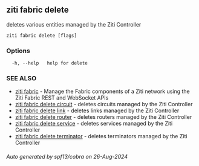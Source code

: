 ## ziti fabric delete

deletes various entities managed by the Ziti Controller

```
ziti fabric delete [flags]
```

### Options

```
  -h, --help   help for delete
```

### SEE ALSO

* [ziti fabric](../fabric.md)	 - Manage the Fabric components of a Ziti network using the Ziti Fabric REST and WebSocket APIs
* [ziti fabric delete circuit](circuit/circuit.md)	 - deletes circuits managed by the Ziti Controller
* [ziti fabric delete link](link/link.md)	 - deletes links managed by the Ziti Controller
* [ziti fabric delete router](router/router.md)	 - deletes routers managed by the Ziti Controller
* [ziti fabric delete service](service/service.md)	 - deletes services managed by the Ziti Controller
* [ziti fabric delete terminator](terminator/terminator.md)	 - deletes terminators managed by the Ziti Controller

###### Auto generated by spf13/cobra on 26-Aug-2024
